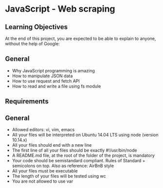 # JavaScript - Web scraping

## Learning Objectives

At the end of this project, you are expected to be able to explain to anyone, without the help of Google:

## General

- Why JavaScript programming is amazing
- How to manipulate JSON data
- How to use request and fetch API
- How to read and write a file using fs module

## Requirements

## General

- Allowed editors: vi, vim, emacs
- All your files will be interpreted on Ubuntu 14.04 LTS using node (version 10.14.x)
- All your files should end with a new line
- The first line of all your files should be exactly #!/usr/bin/node
- A README.md file, at the root of the folder of the project, is mandatory
- Your code should be semistandard compliant. Rules of Standard + semicolons on top. Also as reference: AirBnB style
- All your files must be executable
- The length of your files will be tested using wc
- You are not allowed to use var
